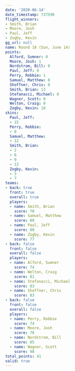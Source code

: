```yaml
---
date: '2020-06-14'
date_timestamp: 737590
flight_winners:
- Smith, Brian
- Moore, Josh
- Paul, Jeff
- Zogby, Kevin
gg_url: null
name: Round 18 (Sun, June 14)
points:
  Alford, Sumner: 0
  Moore, Josh: 1
  Nordstrom, Bill: 0
  Paul, Jeff: 9
  Perry, Robbie: 1
  Samuel, Matthew: 8
  Shoffner, Chris: 0
  Smith, Brian: 12
  Stefanacci, Michael: 0
  Wagner, Scott: 0
  Welton, Craig: 0
  Zogby, Kevin: 10
skins:
  Paul, Jeff:
  - 15
  Perry, Robbie:
  - 8
  Samuel, Matthew:
  - 12
  Smith, Brian:
  - 2
  - 6
  - 9
  - 13
  Zogby, Kevin:
  - 3
  - 7
teams:
- back: true
  front: true
  overall: true
  players:
  - name: Smith, Brian
    score: 70
  - name: Samuel, Matthew
    score: 80
  - name: Paul, Jeff
    score: 80
  - name: Zogby, Kevin
    score: 77
- back: false
  front: false
  overall: false
  players:
  - name: Alford, Sumner
    score: 74
  - name: Welton, Craig
    score: 81
  - name: Stefanacci, Michael
    score: 83
  - name: Shoffner, Chris
    score: 83
- back: false
  front: false
  overall: false
  players:
  - name: Perry, Robbie
    score: 74
  - name: Moore, Josh
    score: 78
  - name: Nordstrom, Bill
    score: 85
  - name: Wagner, Scott
    score: 98
total_points: 41
valid: true
---
```

